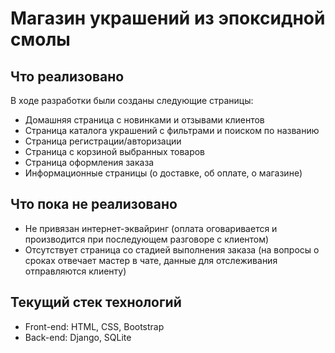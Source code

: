 # Магазин украшений из эпоксидной смолы

## Что реализовано
В ходе разработки были созданы следующие страницы:
* Домашняя страница с новинками и отзывами клиентов
* Страница каталога украшений с фильтрами и поиском по названию
* Страница регистрации/авторизации    
* Страница с корзиной выбранных товаров
* Страница оформления заказа
* Информационные страницы (о доставке, об оплате, о магазине)

## Что пока не реализовано
* Не привязан интернет-эквайринг (оплата оговаривается и производится при последующем разговоре с клиентом)
* Отсутствует страница со стадией выполнения заказа (на вопросы о сроках отвечает мастер в чате, данные для отслеживания отправляются клиенту)

## Текущий стек технологий
* Front-end: HTML, CSS, Bootstrap
* Back-end: Django, SQLite